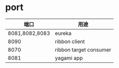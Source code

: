 # port


端口|用途
-|-
8081,8082,8083|eureka
8090|ribbon client
8070|ribbon target consumer
8081|yagami app
